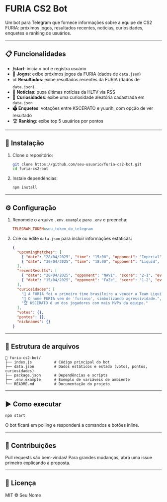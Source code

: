 # FURIA CS2 Bot

Um bot para Telegram que fornece informações sobre a equipe de CS2 FURIA: próximos jogos, resultados recentes, notícias, curiosidades, enquetes e ranking de usuários.

---

## 📋 Funcionalidades

- **/start**: inicia o bot e registra usuário
- 📅 **Jogos**: exibe próximos jogos da FURIA (dados de `data.json`)
- 📊 **Resultados**: exibe resultados recentes da FURIA (dados de `data.json`)
- 📰 **Notícias**: puxa últimas notícias da HLTV via RSS
- 🧠 **Curiosidades**: exibe uma curiosidade aleatória cadastrada em `data.json`
- 🗳️ **Enquetes**: votações entre KSCERATO e yuurih, com opção de ver resultado
- 🏆 **Ranking**: exibe top 5 usuários por pontos

---

## 🚀 Instalação

1. Clone o repositório:
   ```bash
   git clone https://github.com/seu-usuario/furia-cs2-bot.git
   cd furia-cs2-bot
   ```
2. Instale dependências:
   ```bash
   npm install
   ```

---

## ⚙️ Configuração

1. Renomeie o arquivo `.env.example` para `.env` e preencha:
   ```ini
   TELEGRAM_TOKEN=seu_token_do_telegram
   ```
2. Crie ou edite `data.json` para incluir informações estáticas:
   ```json
   {
     "upcomingMatches": [
       { "date": "28/04/2025", "time": "15:00", "opponent": "Imperial", "event": "IEM Katowice" },
       { "date": "30/04/2025", "time": "18:00", "opponent": "Liquid", "event": "BLAST Premier" }
     ],
     "recentResults": [
       { "date": "20/04/2025", "opponent": "NAVI", "score": "2-1", "event": "ESL Pro League" },
       { "date": "15/04/2025", "opponent": "FaZe", "score": "1-2", "event": "IEM Rio" }
     ],
     "curiosidades": [
       "🎯 A FURIA foi o primeiro time brasileiro a vencer a Team Liquid em 2023.",
       "🐆 O nome FURIA vem de 'furioso', simbolizando agressividade.",
       "🏆 KSCERATO é um dos jogadores com mais MVPs da equipe."
     ],
     "votos": {},
     "pontos": {},
     "nicknames": {}
   }
   ```

---

## 📂 Estrutura de arquivos

```
📁 furia-cs2-bot/
├── index.js          # Código principal do bot
├── data.json         # Dados estáticos e estado (votos, pontos, curiosidades)
├── package.json      # Dependências e scripts
├── .env.example      # Exemplo de variáveis de ambiente
└── README.md         # Documentação do projeto
```

---

## ▶️ Como executar

```bash
npm start
```

O bot ficará em polling e responderá a comandos e botões inline.

---

## 🤝 Contribuições

Pull requests são bem-vindas! Para grandes mudanças, abra uma issue primeiro explicando a proposta.

---

## 📜 Licença

MIT © Seu Nome


